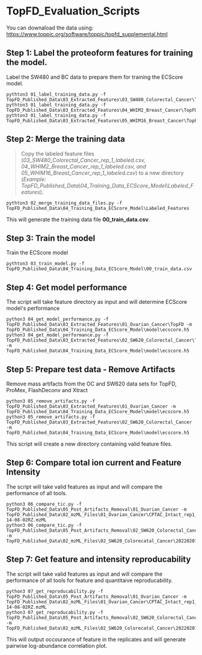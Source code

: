 # TopFD_Evaluation_Scripts 

You can downaload the data using: https://www.toppic.org/software/toppic/topfd_supplemental.html


## Step 1: Label the proteoform features for training the model.
Label the SW480 and BC data to prepare them for training the ECScore model. 
```
pythton3 01_label_training_data.py -f TopFD_Published_Data\03_Extracted_Features\03_SW480_Colorectal_Cancer\TopFD
pythton3 01_label_training_data.py -f TopFD_Published_Data\03_Extracted_Features\04_WHIM2_Breast_Cancer\TopFD
pythton3 01_label_training_data.py -f TopFD_Published_Data\03_Extracted_Features\05_WHIM16_Breast_Cancer\TopFD
```

## Step 2: Merge the training data
> Copy the labeled feature files (*03_SW480_Colorectal_Cancer_rep_1_labeled.csv, 04_WHIM2_Breast_Cancer_rep_1_labeled.csv, and 05_WHIM16_Breast_Cancer_rep_1_labeled.csv*) to a new directory (*Example: TopFD_Published_Data\04_Training_Data_ECScore_Model\Labeled_Features*). 
```
pythton3 02_merge_training_data_files.py -f TopFD_Published_Data\04_Training_Data_ECScore_Model\Labeled_Features
```
This will generate the training data file **00_train_data.csv**.

## Step 3: Train the model
Train the ECScore model
```
pythton3 03_train_model.py -f TopFD_Published_Data\04_Training_Data_ECScore_Model\00_train_data.csv
```

## Step 4: Get model performance
The script will take feature directory as input and will determine ECScore model's performance
```
python3 04_get_model_performance.py -f TopFD_Published_Data\03_Extracted_Features\01_Ovarian_Cancer\TopFD -m TopFD_Published_Data\04_Training_Data_ECScore_Model\model\ecscore.h5
python3 04_get_model_performance.py -f TopFD_Published_Data\03_Extracted_Features\02_SW620_Colorectal_Cancer\TopFD -m TopFD_Published_Data\04_Training_Data_ECScore_Model\model\ecscore.h5
```

## Step 5: Prepare test data - Remove Artifacts
Remove mass artifacts from the OC and SW620 data sets for TopFD, ProMex, FlashDeconv and Xtract
```
python3 05_remove_artifacts.py -f TopFD_Published_Data\03_Extracted_Features\01_Ovarian_Cancer -m TopFD_Published_Data\04_Training_Data_ECScore_Model\model\ecscore.h5
python3 05_remove_artifacts.py -f TopFD_Published_Data\03_Extracted_Features\02_SW620_Colorectal_Cancer -m TopFD_Published_Data\04_Training_Data_ECScore_Model\model\ecscore.h5
```
This script will create a new directory containing valid feature files. 

## Step 6: Compare total ion current and Feature Intensity
The script will take valid features as input and will compare the performance of all tools.
```
python3 06_compare_tic.py -f TopFD_Published_Data\05_Post_Artifacts_Removal\01_Ovarian_Cancer -m TopFD_Published_Data\02_mzML_Files\01_Ovarian_Cancer\CPTAC_Intact_rep1_15Jan15_Bane_C2-14-08-02RZ.mzML
python3 06_compare_tic.py -f TopFD_Published_Data\05_Post_Artifacts_Removal\02_SW620_Colorectal_Cancer -m TopFD_Published_Data\02_mzML_Files\02_SW620_Colorecatal_Cancer\20220207_UreaExtracted_SW620_C4_RPLC_01.mzML
```

## Step 7: Get feature and intensity reproducability
The script will take valid features as input and will compare the performance of all tools for feature and quantitaive reproducability.
```
python3 07_get_reproducability.py -f TopFD_Published_Data\05_Post_Artifacts_Removal\01_Ovarian_Cancer -m TopFD_Published_Data\02_mzML_Files\01_Ovarian_Cancer\CPTAC_Intact_rep1_15Jan15_Bane_C2-14-08-02RZ.mzML
python3 07_get_reproducability.py -f TopFD_Published_Data\05_Post_Artifacts_Removal\02_SW620_Colorectal_Cancer -m TopFD_Published_Data\02_mzML_Files\02_SW620_Colorecatal_Cancer\20220207_UreaExtracted_SW620_C4_RPLC_01.mzML
```
This will output occourance of feature in the replicates and will generate pairwise log-abundance correlation plot.

